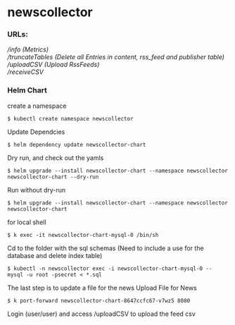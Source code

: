 # newscollector

### URLs: 
*/info (Metrics)*  
*/truncateTables (Delete all Entries in content, rss_feed and publisher table)*  
*/uploadCSV  (Upload RssFeeds)*  
*/receiveCSV* 

### Helm Chart
create a namespace
```
$ kubectl create namespace newscollector
```
Update Dependcies
```
$ helm dependency update newscollector-chart
```
Dry run, and check out the yamls
```
$ helm upgrade --install newscollector-chart --namespace newscollector newscollector-chart --dry-run
```
Run without dry-run
```
$ helm upgrade --install newscollector-chart --namespace newscollector newscollector-chart
```
for local shell
```
$ k exec -it newscollector-chart-mysql-0 /bin/sh
```
Cd to the folder with the sql schemas (Need to include a use for the database and delete index table)
```
$ kubectl -n newscollector exec -i newscollector-chart-mysql-0 -- mysql -u root -psecret < *.sql
```
The last step is to update a file for the news Upload File for News
```
$ k port-forward newscollector-chart-8647ccfc67-v7wz5 8080
```
Login (user/user) and access /uploadCSV to upload the feed csv

